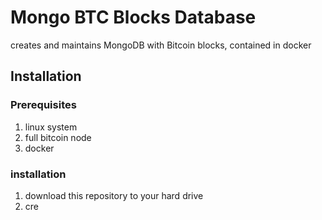 # Mongo BTC Blocks Database
creates and maintains MongoDB with Bitcoin blocks, contained in docker

## Installation

### Prerequisites
1. linux system
1. full bitcoin node
1. docker

### installation
1. download this repository to your hard drive
1. cre
